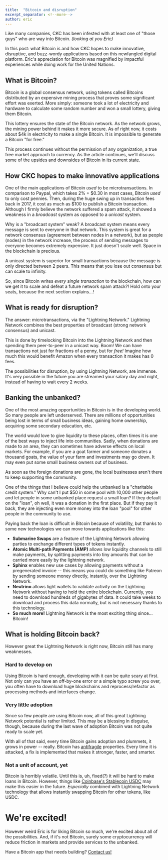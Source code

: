 ```yaml
---
title:  "Bitcoin and disruption"
excerpt_separator: <!--more-->
author: eric
---
```


Like many companies, CKC has been infested with at least one of "those guys" who are way into Bitcoin. _(looking at you Eric)_

In this post: what Bitcoin is and how CKC hopes to make innovative, disruptive, and buzz-wordy applications
based on this newfangled digital platform. Eric's appreciation for Bitcoin was magnified by impactful experiences while doing work
for the United Nations.

<!--more-->


## What is Bitcoin?

Bitcoin is a global consensus network, using tokens called Bitcoins distributed by an expensive mining process that proves some significant
effort was exerted. More simply: someone took a lot of electricity and hardware to calculate some random number and won a small lottery,
giving them Bitcoin.

This lottery ensures the state of the Bitcoin network. As the network grows, the mining power behind it makes it more secure. As of 
right now, it costs about $4k in electricity to make a single Bitcoin. It is impossible to generate a Bitcoin "for free."

This process continues without the permission of any organization, a true free market approach to currency. As the article continues, we'll discuss
some of the upsides and downsides of Bitcoin in its current state.


## How CKC hopes to make innovative applications


One of the main applications of Bitcoin _used_ to be microtransactions. In comparison to Paypal, which takes 2% + $0.30 in most cases, Bitcoin
_used_ to only cost pennies. Then, during the huge swing up in transaction fees back in 2017, it cost as much as $100 to publish a Bitcoin
transaction. Although I firmly believe the network suffered a spam attack, it showed a weakness in a _broadcast_ system as opposed to a _unicast_
system.

Why is a "broadcast system" weak? A broadcast system means every message is sent to everyone in that network. This system is great for a network
consensus (agreement between nodes in a network), but as people (nodes) in the network increase, the process of sending messages to everyone becomes
extremely expensive. It just doesn't scale well. Space in the blockchain is precious.

A unicast system is superior for small transactions because the message is only directed between 2 peers. This means that you lose out consensus
but can scale to infinity.

So, since Bitcoin writes _every single transaction_ to the blockchain, how can we get it to scale and defeat a future network spam attack?! Hold
onto your seats, because the next section explains...!


## What is ready for disruption?

The answer: microtransactions, via the "Lightning Network." Lightning Network combines the best properties of broadcast (strong network consensus) and unicast.

This is done by timelocking Bitcoin into the Lightning Network and then spending them peer-to-peer in a unicast way. Boom! We can have transactions
not just for fractions of a penny, but for _free!_ Imagine how much this would benefit Amazon when every transaction it makes has 0 fees.

The possibilities for disruption, by using Lightning Network, are immense. It's very possible in the future you are streamed your salary
day and night, instead of having to wait every 2 weeks.


## Banking the unbanked?

One of the most amazing opportunities in Bitcoin is in the developing world. So many people are left underserved. There are millions of opportunities
being lost in terms of small business ideas, gaining home ownership, acquiring some secondary education, etc.

The world would love to give liquidity to these places, often times it is one of the best ways to inject life into communities. Sadly, when donations
are made to an area, they can sometimes have adverse effects on local markets. For example, if you are a goat farmer and someone donates a thousand
goats, the value of your farm and investments may go down. It may even put some small business owners out of business.

As soon as the foreign donations are gone, the local businesses aren't there to keep supporting the community.


One of the things that I believe could help the unbanked is a "charitable
credit system." Why can't I put $50 in some pool with 10,000 other people and
let people in some unbanked place request a small loan? If they default on the
"loan", oh well, it was a donation in the first place. But if they pay it back,
they are injecting even more money into the loan "pool" for other people in the 
community to use.

Paying back the loan is difficult in Bitcoin because of volatility, but thanks to
some new technologies we can move towards applications like this:

* **Submarine Swaps** are a feature of the Lightning Network allowing parties
to exchange different types of tokens instantly.
* **Atomic Multi-path Payments (AMP)** allows low liquidity channels to still make payments,
by splitting payments into tiny amounts that can be carried more easily by the lightning network.
* **Sphinx** enables new use cases by allowing payments without a pregenerated
invoice -- this means you could do something like Patreon by sending someone
money directly, instantly, over the Lightning Network.
* **Neutrino** allows light wallets to validate activity on the Lightning Network
without having to hold the entire blockchain. Currently, you need to download hundreds of gigabytes
of data. It could take weeks to download and process this data normally, but is not necessary
thanks to this technology.
* **So much more!** Lightning Network is the most exciting thing since... Bitcoin!


## What is holding Bitcoin back?

However great the Lightning Network is right now, Bitcoin still has many weaknesses.

### Hard to develop on

Using Bitcoin is hard enough, developing with it can be quite scary at first. Not only can you have an off-by-one error or a simple typo screw you
over, you often have to download huge blockchains and reprocess/refactor as processing methods and interfaces change.

### Very little adoption

Since so few people are using Bitcoin now, all of this great Lightning Network potential is rather limited. This may be a blessing in disguise, though,
because during the last wave of adoption Bitcoin was not quite ready to scale yet.

With all of that said, every time Bitcoin gains adoption and plummets, it grows in power -- really. Bitcoin has
[antifragile](https://en.wikipedia.org/wiki/Antifragile) properties. Every time it is attacked, a fix is implemented that makes it stronger, faster,
and smarter.

### Not a unit of account, yet

Bitcoin is horribly volatile. Until this is, uh, fixed(?) it will be hard to make loans in Bitcoin. However, things like
[Coinbase's Stablecoin USDC](https://www.coinbase.com/usdc) may make this easier in the future. _Especially_ combined with Lightning Network
technology that allows instantly swapping Bitcoin for other tokens, like USDC.


# We're excited!

However weird Eric is for liking Bitcoin so much, we're excited about all of the possibilities. And, if it's not Bitcoin, surely some
cryptocurrency will reduce friction in markets and provide services to the unbanked.

Have a Bitcoin app that needs building? [Contact us!](mailto:hello@ckcollab.com)